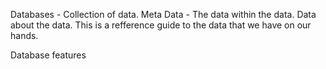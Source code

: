 Databases - Collection of data. 
Meta Data - The data within the data. Data about the data. This is a refference guide to the data that we have on our hands.

Database features